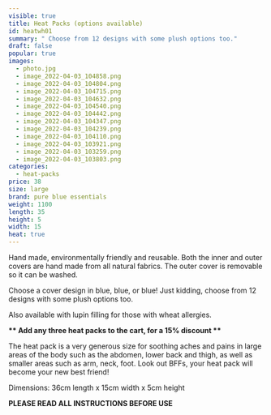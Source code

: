 ```yaml
---
visible: true
title: Heat Packs (options available)
id: heatwh01
summary: " Choose from 12 designs with some plush options too."
draft: false
popular: true
images:
  - photo.jpg
  - image_2022-04-03_104858.png
  - image_2022-04-03_104804.png
  - image_2022-04-03_104715.png
  - image_2022-04-03_104632.png
  - image_2022-04-03_104540.png
  - image_2022-04-03_104442.png
  - image_2022-04-03_104347.png
  - image_2022-04-03_104239.png
  - image_2022-04-03_104110.png
  - image_2022-04-03_103921.png
  - image_2022-04-03_103259.png
  - image_2022-04-03_103803.png
categories:
  - heat-packs
price: 38
size: large
brand: pure blue essentials
weight: 1100
length: 35
height: 5
width: 15
heat: true
---
```

Hand made, environmentally friendly and reusable.  Both the inner and outer covers are hand made from all natural fabrics. The outer cover is removable so it can be washed. 

Choose a cover design in blue, blue, or blue! Just kidding, choose from 12 designs with some plush options too.

Also available with lupin filling for those with wheat allergies.

**\*\* Add any three heat packs to the cart, for a 15% discount \*\***

The heat pack is a very generous size for soothing aches and pains in large areas of the body such as the abdomen, lower back and thigh, as well as smaller areas such as arm, neck, foot.  Look out BFFs, your heat pack will become your new best friend!

Dimensions:   36cm length  x  15cm width  x  5cm height

**PLEASE READ ALL INSTRUCTIONS BEFORE USE**
